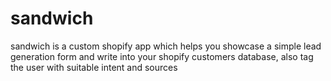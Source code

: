 # sandwich
sandwich is a custom shopify app which helps you showcase a simple lead generation form and write into your shopify customers database, also tag the user with suitable intent and sources
